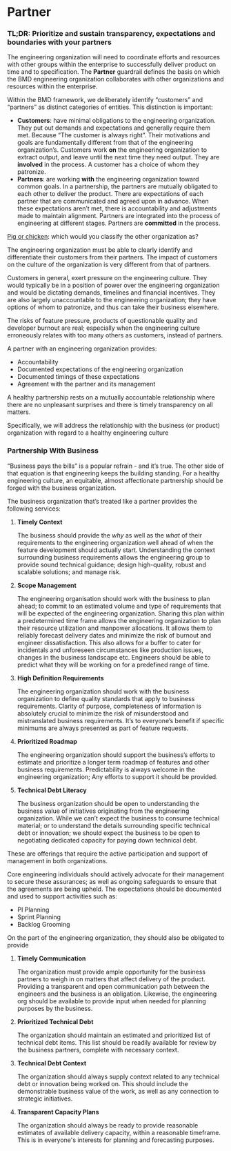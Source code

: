Partner
=======

### TL;DR: Prioritize and sustain transparency, expectations and boundaries with your partners


The engineering organization will need to coordinate efforts and resources with other groups within the enterprise to successfully deliver product on time and to specification. The **Partner** guardrail defines the basis on which the BMD engineering organization collaborates with other organizations and resources within the enterprise.

Within the BMD framework, we deliberately identify “customers” and “partners” as distinct categories of entities. This distinction is important:

- **Customers**: have minimal obligations to the engineering organization. They put out demands and expectations and generally require them met. Because “The customer is always right”. Their motivations and goals are fundamentally different from that of the engineering organization’s. Customers work **on** the engineering organization to extract output, and leave until the next time they need output. They are **involved** in the process. A customer has a choice of whom they patronize.
- **Partners**: are working **with** the engineering organization toward common goals. In a partnership, the partners are mutually obligated to each other to deliver the product. There are expectations of each partner that are communicated and agreed upon in advance. When these expectations aren’t met, there is accountability and adjustments made to maintain alignment. Partners are integrated into the process of engineering at different stages. Partners are **committed** in the process.

[Pig or chicken](https://en.wikipedia.org/wiki/The_Chicken_and_the_Pig): which would you classify the other organization as?

The engineering organization must be able to clearly identify and differentiate their customers from their partners. The impact of customers on the culture of the organization is very different from that of partners.

Customers in general, exert pressure on the engineering culture. They would typically be in a position of power over the engineering organization and would be dictating demands, timelines and financial incentives. They are also largely unaccountable to the engineering organization; they have options of whom to patronize, and thus can take their business elsewhere. 

The risks of feature pressure, products of questionable quality and developer burnout are real; especially when the engineering culture erroneously relates with too many others as customers, instead of partners. 

A partner with an engineering organization provides:
- Accountability
- Documented expectations of the engineering organization
- Documented timings of these expectations
- Agreement with the partner and its management

A healthy partnership rests on a mutually accountable relationship where there are no unpleasant surprises and there is timely transparency on all matters.

Specifically, we will address the relationship with the business (or product) organization with regard to a healthy engineering culture

### Partnership With Business

“Business pays the bills” is a popular refrain - and it’s true. The other side of that equation is that engineering keeps the building standing. For a healthy engineering culture, an equitable, almost affectionate partnership should be forged with the business organization.
 
 The business organization that’s treated like a partner provides the following services:

1. **Timely Context**
    
    The business should provide the _why_ as well as the _what_ of their requirements to the engineering organization well ahead of when the feature development should actually start. Understanding the context surrounding business requirements allows the engineering group to provide sound technical guidance; design high-quality, robust and scalable solutions; and manage risk.

2. **Scope Management**

    The engineering organisation should work with the business to plan ahead; to commit to an estimated volume and type of requirements that will be expected of the engineering organization. Sharing this plan within a predetermined time frame allows the engineering organization to plan their resource utilization and manpower allocations. It allows them to reliably forecast delivery dates and minimize the risk of burnout and engineer dissatisfaction. This also allows for a buffer to cater for incidentals and unforeseen circumstances like production issues, changes in the business landscape etc. Engineers should be able to predict what they will be working on for a predefined range of time. 

3. **High Definition Requirements**

    The engineering organization should work with the business organization to define quality standards that apply to business requirements. Clarity of purpose, completeness of information is absolutely crucial to minimize the risk of misunderstood and mistranslated business requirements. It’s to everyone’s benefit if specific minimums are always presented as part of feature requests. 

4. **Prioritized Roadmap**

    The engineering organization should support the business’s efforts to estimate and prioritize a longer term roadmap of features and other business requirements. Predictability is always welcome in the engineering organization; Any efforts to support it should be provided.

5. **Technical Debt Literacy**

    The business organization should be open to understanding the business value of initiatives originating from the engineering organization. While we can’t expect the business to consume technical material; or to understand the details surrounding specific technical debt or innovation; we should expect the business to be open to negotiating dedicated capacity for paying down technical debt.
    
    
 These are offerings that require the active participation and support of management in both organizations. 
 
 Core engineering individuals should actively advocate for their management to secure these assurances; as well as ongoing safeguards to ensure that the agreements are being upheld. The expectations should be documented and used to support activities such as:
 
 - PI Planning
 - Sprint Planning
 - Backlog Grooming

On the part of the engineering organization, they should also be obligated to provide

1. **Timely Communication**

    The organization must provide ample opportunity for the business partners to weigh in on matters that affect delivery of the product. Providing a transparent and open communication path between the engineers and the business is an obligation. Likewise, the engineering org should be available to provide input when needed for planning purposes by the business. 

2. **Prioritized Technical Debt** 

    The organization should maintain an estimated and prioritized list of technical debt items. This list should be readily available for review by the business partners, complete with necessary context. 

3. **Technical Debt Context**

    The organization should always supply context related to any technical debt or innovation being worked on. This should include the demonstrable business value of the work, as well as any connection to strategic initiatives. 

4. **Transparent Capacity Plans**

    The organization should always be ready to provide reasonable estimates of available delivery capacity, within a reasonable timeframe. This is in everyone's interests for planning and forecasting purposes. 
